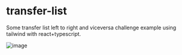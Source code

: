 # transfer-list
Some transfer list left to right and viceversa challenge example using tailwind with react+typescript.

![image](https://github.com/user-attachments/assets/b9b9167a-123f-41d5-b2bf-59dc81a44448)



